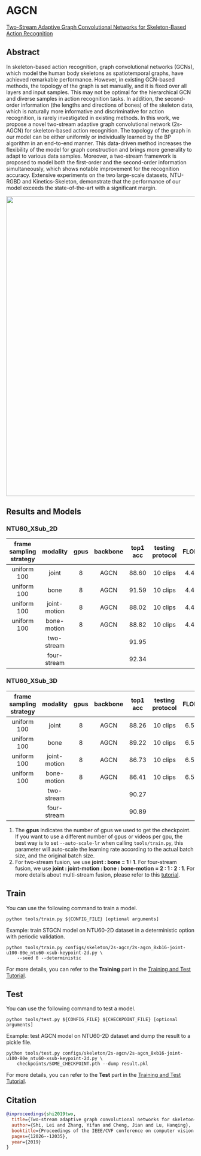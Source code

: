 # AGCN

[Two-Stream Adaptive Graph Convolutional Networks for Skeleton-Based Action Recognition](https://openaccess.thecvf.com/content_CVPR_2019/html/Shi_Two-Stream_Adaptive_Graph_Convolutional_Networks_for_Skeleton-Based_Action_Recognition_CVPR_2019_paper.html)

<!-- [ALGORITHM] -->

## Abstract

<!-- [ABSTRACT] -->

In skeleton-based action recognition, graph convolutional networks (GCNs), which model the human body skeletons as spatiotemporal graphs, have achieved remarkable performance. However, in existing GCN-based methods, the topology of the graph is set manually, and it is fixed over all layers and input samples. This may not be optimal for the hierarchical GCN and diverse samples in action recognition tasks. In addition, the second-order information (the lengths and directions of bones) of the skeleton data, which is naturally more informative and discriminative for action recognition, is rarely investigated in existing methods. In this work, we propose a novel two-stream adaptive graph convolutional network (2s-AGCN) for skeleton-based action recognition. The topology of the graph in our model can be either uniformly or individually learned by the BP algorithm in an end-to-end manner. This data-driven method increases the flexibility of the model for graph construction and brings more generality to adapt to various data samples. Moreover, a two-stream framework is proposed to model both the first-order and the second-order information simultaneously, which shows notable improvement for the recognition accuracy. Extensive experiments on the two large-scale datasets, NTU-RGBD and Kinetics-Skeleton, demonstrate that the performance of our model exceeds the state-of-the-art with a significant margin.

<!-- [IMAGE] -->

<div align=center>
<img src="https://user-images.githubusercontent.com/30782254/143212681-a676d7a0-e92b-4a8a-ad8c-c5826eb58019.png" width="800"/>
</div>

## Results and Models

### NTU60_XSub_2D

| frame sampling strategy |   modality   | gpus | backbone | top1 acc | testing protocol | FLOPs | params |                  config                   |                  ckpt                   |                  log                   |
| :---------------------: | :----------: | :--: | :------: | :------: | :--------------: | :---: | :----: | :---------------------------------------: | :-------------------------------------: | :------------------------------------: |
|       uniform 100       |    joint     |  8   |   AGCN   |  88.60   |     10 clips     | 4.4G  |  3.5M  | [config](/configs/skeleton/2s-agcn/2s-agcn_8xb16-joint-u100-80e_ntu60-xsub-keypoint-2d.py) | [ckpt](https://download.openmmlab.com/mmaction/v1.0/skeleton/2s-agcn/2s-agcn_8xb16-joint-u100-80e_ntu60-xsub-keypoint-2d/2s-agcn_8xb16-joint-u100-80e_ntu60-xsub-keypoint-2d_20221222-4c0ed77e.pth) | [log](https://download.openmmlab.com/mmaction/v1.0/skeleton/2s-agcn/2s-agcn_8xb16-joint-u100-80e_ntu60-xsub-keypoint-2d/2s-agcn_8xb16-joint-u100-80e_ntu60-xsub-keypoint-2d.log) |
|       uniform 100       |     bone     |  8   |   AGCN   |  91.59   |     10 clips     | 4.4G  |  3.5M  | [config](/configs/skeleton/2s-agcn/2s-agcn_8xb16-bone-u100-80e_ntu60-xsub-keypoint-2d.py) | [ckpt](https://download.openmmlab.com/mmaction/v1.0/skeleton/2s-agcn/2s-agcn_8xb16-bone-u100-80e_ntu60-xsub-keypoint-2d/2s-agcn_8xb16-bone-u100-80e_ntu60-xsub-keypoint-2d_20221222-293878b5.pth) | [log](https://download.openmmlab.com/mmaction/v1.0/skeleton/2s-agcn/2s-agcn_8xb16-bone-u100-80e_ntu60-xsub-keypoint-2d/2s-agcn_8xb16-bone-u100-80e_ntu60-xsub-keypoint-2d.log) |
|       uniform 100       | joint-motion |  8   |   AGCN   |  88.02   |     10 clips     | 4.4G  |  3.5M  | [config](/configs/skeleton/2s-agcn/2s-agcn_8xb16-joint-motion-u100-80e_ntu60-xsub-keypoint-2d.py) | [ckpt](https://download.openmmlab.com/mmaction/v1.0/skeleton/2s-agcn/2s-agcn_8xb16-joint-motion-u100-80e_ntu60-xsub-keypoint-2d/2s-agcn_8xb16-joint-motion-u100-80e_ntu60-xsub-keypoint-2d_20221222-0c86e3a1.pth) | [log](https://download.openmmlab.com/mmaction/v1.0/skeleton/2s-agcn/2s-agcn_8xb16-joint-motion-u100-80e_ntu60-xsub-keypoint-2d/2s-agcn_8xb16-joint-motion-u100-80e_ntu60-xsub-keypoint-2d.log) |
|       uniform 100       | bone-motion  |  8   |   AGCN   |  88.82   |     10 clips     | 4.4G  |  3.5M  | [config](/configs/skeleton/2s-agcn/2s-agcn_8xb16-bone-motion-u100-80e_ntu60-xsub-keypoint-2d.py) | [ckpt](https://download.openmmlab.com/mmaction/v1.0/skeleton/2s-agcn/2s-agcn_8xb16-bone-motion-u100-80e_ntu60-xsub-keypoint-2d/2s-agcn_8xb16-bone-motion-u100-80e_ntu60-xsub-keypoint-2d_20221222-87996f0d.pth) | [log](https://download.openmmlab.com/mmaction/v1.0/skeleton/2s-agcn/2s-agcn_8xb16-bone-motion-u100-80e_ntu60-xsub-keypoint-2d/2s-agcn_8xb16-bone-motion-u100-80e_ntu60-xsub-keypoint-2d.log) |
|                         |  two-stream  |      |          |  91.95   |                  |       |        |                                           |                                         |                                        |
|                         | four-stream  |      |          |  92.34   |                  |       |        |                                           |                                         |                                        |

### NTU60_XSub_3D

| frame sampling strategy |   modality   | gpus | backbone | top1 acc | testing protocol | FLOPs | params |                  config                   |                  ckpt                   |                  log                   |
| :---------------------: | :----------: | :--: | :------: | :------: | :--------------: | :---: | :----: | :---------------------------------------: | :-------------------------------------: | :------------------------------------: |
|       uniform 100       |    joint     |  8   |   AGCN   |  88.26   |     10 clips     | 6.5G  |  3.5M  | [config](/configs/skeleton/2s-agcn/2s-agcn_8xb16-joint-u100-80e_ntu60-xsub-keypoint-3d.py) | [ckpt](https://download.openmmlab.com/mmaction/v1.0/skeleton/2s-agcn/2s-agcn_8xb16-joint-u100-80e_ntu60-xsub-keypoint-3d/2s-agcn_8xb16-joint-u100-80e_ntu60-xsub-keypoint-3d_20221222-24dabf78.pth) | [log](https://download.openmmlab.com/mmaction/v1.0/skeleton/2s-agcn/2s-agcn_8xb16-joint-u100-80e_ntu60-xsub-keypoint-3d/2s-agcn_8xb16-joint-u100-80e_ntu60-xsub-keypoint-3d.log) |
|       uniform 100       |     bone     |  8   |   AGCN   |  89.22   |     10 clips     | 6.5G  |  3.5M  | [config](/configs/skeleton/2s-agcn/2s-agcn_8xb16-bone-u100-80e_ntu60-xsub-keypoint-3d.py) | [ckpt](https://download.openmmlab.com/mmaction/v1.0/skeleton/2s-agcn/2s-agcn_8xb16-bone-u100-80e_ntu60-xsub-keypoint-3d/2s-agcn_8xb16-bone-u100-80e_ntu60-xsub-keypoint-3d_20221222-abe70a7f.pth) | [log](https://download.openmmlab.com/mmaction/v1.0/skeleton/2s-agcn/2s-agcn_8xb16-bone-u100-80e_ntu60-xsub-keypoint-3d/2s-agcn_8xb16-bone-u100-80e_ntu60-xsub-keypoint-3d.log) |
|       uniform 100       | joint-motion |  8   |   AGCN   |  86.73   |     10 clips     | 6.5G  |  3.5M  | [config](/configs/skeleton/2s-agcn/2s-agcn_8xb16-joint-motion-u100-80e_ntu60-xsub-keypoint-3d.py) | [ckpt](https://download.openmmlab.com/mmaction/v1.0/skeleton/2s-agcn/2s-agcn_8xb16-joint-motion-u100-80e_ntu60-xsub-keypoint-3d/2s-agcn_8xb16-joint-motion-u100-80e_ntu60-xsub-keypoint-3d_20221222-923cd3c3.pth) | [log](https://download.openmmlab.com/mmaction/v1.0/skeleton/2s-agcn/2s-agcn_8xb16-joint-motion-u100-80e_ntu60-xsub-keypoint-3d/2s-agcn_8xb16-joint-motion-u100-80e_ntu60-xsub-keypoint-3d.log) |
|       uniform 100       | bone-motion  |  8   |   AGCN   |  86.41   |     10 clips     | 6.5G  |  3.5M  | [config](/configs/skeleton/2s-agcn/2s-agcn_8xb16-bone-motion-u100-80e_ntu60-xsub-keypoint-3d.py) | [ckpt](https://download.openmmlab.com/mmaction/v1.0/skeleton/2s-agcn/2s-agcn_8xb16-bone-motion-u100-80e_ntu60-xsub-keypoint-3d/2s-agcn_8xb16-bone-motion-u100-80e_ntu60-xsub-keypoint-3d_20221222-3d8f6f43.pth) | [log](https://download.openmmlab.com/mmaction/v1.0/skeleton/2s-agcn/2s-agcn_8xb16-bone-motion-u100-80e_ntu60-xsub-keypoint-3d/2s-agcn_8xb16-bone-motion-u100-80e_ntu60-xsub-keypoint-3d.log) |
|                         |  two-stream  |      |          |  90.27   |                  |       |        |                                           |                                         |                                        |
|                         | four-stream  |      |          |  90.89   |                  |       |        |                                           |                                         |                                        |

1. The **gpus** indicates the number of gpus we used to get the checkpoint. If you want to use a different number of gpus or videos per gpu, the best way is to set `--auto-scale-lr` when calling `tools/train.py`, this parameter will auto-scale the learning rate according to the actual batch size, and the original batch size.
2. For two-stream fusion, we use **joint : bone = 1 : 1**. For four-stream fusion, we use **joint : joint-motion : bone : bone-motion = 2 : 1 : 2 : 1**. For more details about multi-stream fusion, please refer to this [tutorial](/docs/en/advanced_guides/useful_tools.md#multi-stream-fusion).

## Train

You can use the following command to train a model.

```shell
python tools/train.py ${CONFIG_FILE} [optional arguments]
```

Example: train STGCN model on NTU60-2D dataset in a deterministic option with periodic validation.

```shell
python tools/train.py configs/skeleton/2s-agcn/2s-agcn_8xb16-joint-u100-80e_ntu60-xsub-keypoint-2d.py \
    --seed 0 --deterministic
```

For more details, you can refer to the **Training** part in the [Training and Test Tutorial](/docs/en/user_guides/train_test.md).

## Test

You can use the following command to test a model.

```shell
python tools/test.py ${CONFIG_FILE} ${CHECKPOINT_FILE} [optional arguments]
```

Example: test AGCN model on NTU60-2D dataset and dump the result to a pickle file.

```shell
python tools/test.py configs/skeleton/2s-agcn/2s-agcn_8xb16-joint-u100-80e_ntu60-xsub-keypoint-2d.py \
    checkpoints/SOME_CHECKPOINT.pth --dump result.pkl
```

For more details, you can refer to the **Test** part in the [Training and Test Tutorial](/docs/en/user_guides/train_test.md).

## Citation

```BibTeX
@inproceedings{shi2019two,
  title={Two-stream adaptive graph convolutional networks for skeleton-based action recognition},
  author={Shi, Lei and Zhang, Yifan and Cheng, Jian and Lu, Hanqing},
  booktitle={Proceedings of the IEEE/CVF conference on computer vision and pattern recognition},
  pages={12026--12035},
  year={2019}
}
```
